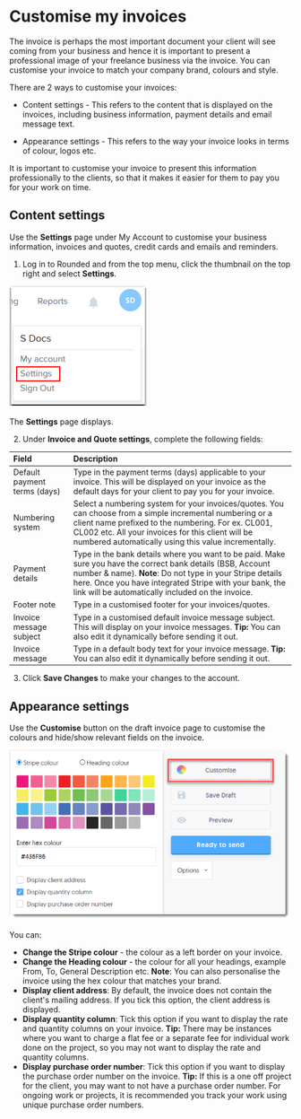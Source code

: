 # Customise my invoices

The invoice is perhaps the most important document your client will see  coming from your business and hence it is important to present a professional image of your freelance business via the invoice. 
You can customise your invoice to match your company brand, colours and style. 

There are 2 ways to customise your invoices:

* Content settings - This refers to the content that is displayed on the invoices, including business information, payment details and email message text.

* Appearance settings - This refers to the way your invoice looks in terms of colour, logos etc.

It is important to customise your invoice to present this information professionally to the clients, so that it makes it easier for them to pay you for your work on time.

## Content settings

Use the **Settings** page under My Account to customise your business information, invoices and quotes, credit cards and emails and reminders.

1) Log in to Rounded and from the top menu, click the thumbnail on the top right and select **Settings**.

![](/assets/Rounded_Settings.png)

The **Settings** page displays.

2) Under **Invoice and Quote settings**, complete the following fields:

| Field | Description |
| :--- | :--- |
| Default payment terms \(days\) | Type in the payment terms \(days\) applicable to your invoice. This will be displayed on your invoice as the default days for your client to pay you for your invoice. |
| Numbering system | Select a numbering system for your invoices/quotes. You can choose from a simple incremental numbering or a client name prefixed to the numbering. For ex. CL001, CL002 etc. All your invoices for this client will be numbered automatically using this value incrementally.|
| Payment details | Type in the bank details where you want to be paid. Make sure you have the correct bank details \(BSB, Account number & name\). **Note**: Do not type in your Stripe details here. Once you have integrated Stripe with your bank, the link will be automatically included on the invoice. |
| Footer note | Type in a customised footer for your invoices/quotes. |
| Invoice message subject | Type in a customised default invoice message subject. This will display on your invoice messages. **Tip:** You can also edit it dynamically before sending it out. |
| Invoice message | Type in a default body text for your invoice message. **Tip:** You can also edit it dynamically before sending it out. |


3) Click **Save Changes** to make your changes to the account.

## Appearance settings

Use the **Customise** button on the draft invoice page to customise the colours and hide/show relevant fields on the invoice.

![](/assets/custo.png)

You can:
* **Change the Stripe colour** - the colour as a left border on your invoice.
* **Change the Heading colour** - the colour for all your headings, example From, To, General Description etc. 
**Note**: You can also personalise the invoice using the hex colour that matches your brand.
* **Display client address**: By default, the invoice does not contain the client's mailing address. If you tick this option, the client address is displayed.
* **Display quantity column**: Tick this option if you want to display the rate and quantity columns on your invoice. 
**Tip:** There may be instances where you want to charge a flat fee or a separate fee for individual work done on the project, so you may not want to display the rate and quantity columns.
* **Display purchase order number**: Tick this option if you want to display the purchase order number on the invoice. 
**Tip:** If this is a one off project for the client, you may want to not have a purchase order number. For ongoing work or projects, it is recommended you track your work using unique purchase order numbers. 
